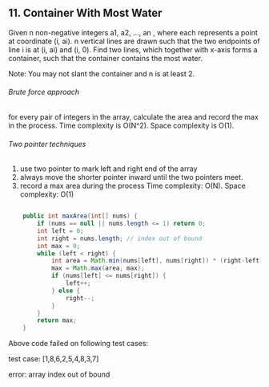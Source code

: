 ## 11. Container With Most Water

Given n non-negative integers a1, a2, ..., an , where each represents a point at coordinate (i, ai). n vertical lines are drawn such that the two endpoints of line i is at (i, ai) and (i, 0). Find two lines, which together with x-axis forms a container, such that the container contains the most water.

Note: You may not slant the container and n is at least 2.


###### Brute force approach 
for every pair of integers in the array, calculate the area and record the max in the process. Time complexity is O(N^2). Space complexity is O(1).

###### Two pointer techniques
1. use two pointer to mark left and right end of the array
1. always move the shorter pointer inward until the two pointers meet.
1. record a max area during the process
Time complexity: O(N). Space complexity: O(1)


```java

	public int maxArea(int[] nums) {
		if (nums == null || nums.length <= 1) return 0;
		int left = 0;
		int right = nums.length; // index out of bound
		int max = 0;
		while (left < right) {
			int area = Math.min(nums[left], nums[right]) * (right-left);
			max = Math.max(area, max);
			if (nums[left] <= nums[right]) {
				left++;
			} else {
				right--;
			}
		}
		return max;
	}
```

Above code failed on following test cases:

test case: 
[1,8,6,2,5,4,8,3,7]

error:
array index out of bound
